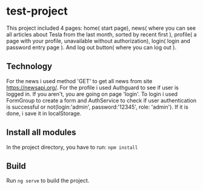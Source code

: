# test-project

This project included 4 pages: 
home( start page), 
news( where you can see all articles about Tesla from the last month, sorted by recent first ), 
profile( a page with your profile, unavailable without authorization),
login( login and password entry page ).
 And log out button( where you can log out ).

## Technology

For the news i used method 'GET' to get all news from site https://newsapi.org/.
For the profile i used Authguard to see if user is logged in. If you aren't, you are going on page 'login'.
To login i used FormGroup to create a form and AuthService to check if user authentication is successful or not(login:'admin', password:'12345', role: 'admin'). If it is done, i save it in localStorage. 

## Install all modules
In the project directory, you have to run:
`npm install`


## Build

Run `ng serve` to build the project.

